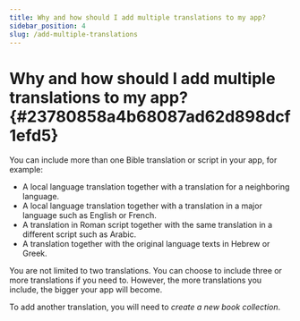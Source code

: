 ```yaml
---
title: Why and how should I add multiple translations to my app?
sidebar_position: 4
slug: /add-multiple-translations
---
```


# **Why and how should I add multiple translations to my app?** {#23780858a4b68087ad62d898dcf1efd5}

You can include more than one Bible translation or script in your app, for example:

- A local language translation together with a translation for a neighboring language.
- A local language translation together with a translation in a major language such as English or French.
- A translation in Roman script together with the same translation in a different script such as Arabic.
- A translation together with the original language texts in Hebrew or Greek.

You are not limited to two translations. You can choose to include three or more translations if you need to. However, the more translations you include, the bigger your app will become.

To add another translation, you will need to _create a new book collection_.

